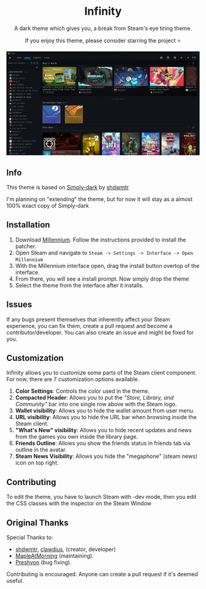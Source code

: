 <div align="center">
   
# Infinity
A dark theme which gives you, a break from Steam's eye tiring theme. 

If you enjoy this theme, please consider starring the project ⭐

![Steam Skin](./assets/splash.png)

</div>

## Info
This theme is based on [Simply-dark](https://github.com/shdwmtr/simply-dark) by [shdwmtr](https://github.com/shdwmtr)

I'm planning on "extending" the theme, but for now it will stay as a almost 100% exact copy of Simply-dark


## Installation
1. Download [Millennium](https://steambrew.app/). Follow the instructions provided to install the patcher.
1. Open Steam and navigate to `Steam -> Settings -> Interface -> Open Millennium`
1. With the Millennium interface open, drag the install button overtop of the interface.
1. From there, you will see a install prompt. Now simply drop the theme
1. Select the theme from the interface after it installs.

## Issues
If any bugs present themselves that inherently affect your Steam experience, you can fix them, create a pull request and become a contributor/developer. 
You can also create an issue and might be fixed for you. 

## Customization
Infinity allows you to customize some parts of the Steam client component. For now, there are 7 customization options available.

1. **Color Settings**: Controls the color used in the theme.
1. **Compacted Header**: Allows you to put the _"Store, Library, and Community"_ bar into one single row above with the Steam logo.
1. **Wallet visibility**: Allows you to hide the wallet amount from user menu.
1. **URL visibility**: Allows you to hide the URL bar when browsing inside the Steam client.
1. **"What's New" visibility**: Allows you to hide recent updates and news from the games you own inside the library page.
1. **Friends Outline**: Allows you show the friends status in friends tab via outline in the avatar.
1. **Steam News Visibility**: Allows you hide the "megaphone" (steam news) icon on top right.

## Contributing
To edit the theme, you have to launch Steam with -dev mode, then you edit the CSS classes with the inspector on the Steam Window

## Original Thanks
Special Thanks to:
- [shdwmtr](https://github.com/shdwmtr), [clawdius](https://github.com/clawdius),  (creator, developer)
- [MapleAtMorning](https://github.com/MapleAtMorning) (maintaining).
- [Preshyon](https://github.com/madmaxgrey) (bug fixing).
   
Contributing is encouraged. Anyone can create a pull request if it's deemed useful.
